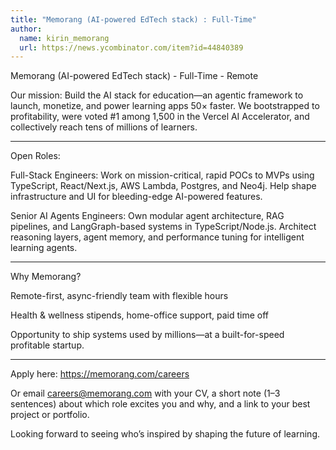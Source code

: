 ```yaml
---
title: "Memorang (AI-powered EdTech stack) : Full-Time"
author:
  name: kirin_memorang
  url: https://news.ycombinator.com/item?id=44840389
---
```


<JobNavigation />

Memorang (AI-powered EdTech stack) - Full-Time - Remote

Our mission: Build the AI stack for education—an agentic framework to launch, monetize, and power learning apps 50× faster. We bootstrapped to profitability, were voted #1 among 1,500 in the Vercel AI Accelerator, and collectively reach tens of millions of learners.

---------

Open Roles:

Full-Stack Engineers:
Work on mission-critical, rapid POCs to MVPs using TypeScript, React&#x2F;Next.js, AWS Lambda, Postgres, and Neo4j. Help shape infrastructure and UI for bleeding-edge AI-powered features.

Senior AI Agents Engineers:
Own modular agent architecture, RAG pipelines, and LangGraph-based systems in TypeScript&#x2F;Node.js. Architect reasoning layers, agent memory, and performance tuning for intelligent learning agents.

--------

Why Memorang?

Remote-first, async-friendly team with flexible hours

Health &amp; wellness stipends, home-office support, paid time off

Opportunity to ship systems used by millions—at a built-for-speed profitable startup.

--------

Apply here: <a href="https:&#x2F;&#x2F;memorang.com&#x2F;careers" rel="nofollow">https:&#x2F;&#x2F;memorang.com&#x2F;careers</a>

Or email careers@memorang.com with your CV, a short note (1–3 sentences) about which role excites you and why, and a link to your best project or portfolio.

Looking forward to seeing who’s inspired by shaping the future of learning.
<JobApplication />
